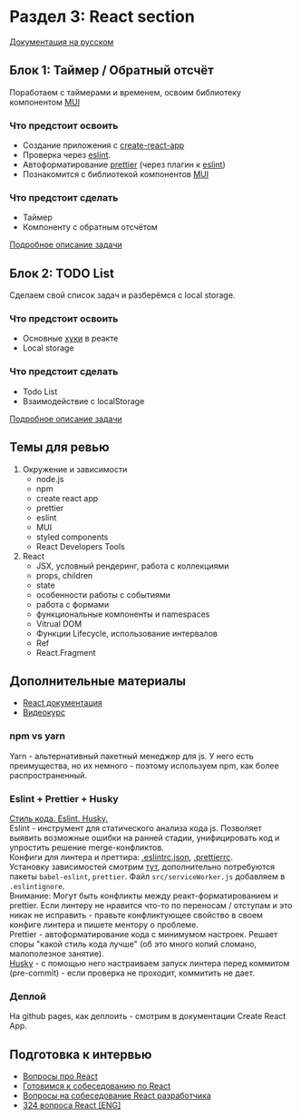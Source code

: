 # Раздел 3: React section
[Документация на русском](https://ru.reactjs.org/docs/getting-started.html)


## Блок 1: Таймер / Обратный отсчёт

Поработаем с таймерами и временем, освоим библиотеку компонентом [MUI](https://mui.com/)

### Что предстоит освоить
- Создание приложения с [create-react-app](https://create-react-app.dev/)
- Проверка через [eslint](https://eslint.org/).
- Автоформатирование [prettier](https://prettier.io/) (через плагин к [eslint](https://eslint.org/))
- Познакомится с библиотекой компонентов [MUI](https://mui.com/)

### Что предстоит сделать 
- Таймер
- Компоненту с обратным отсчётом

[Подробное описание задачи](./01-block/01-block.md)

## Блок 2: TODO List

Сделаем свой список задач и разберёмся с local storage.

### Что предстоит освоить
- Основные [хуки](https://ru.reactjs.org/docs/hooks-intro.html) в реакте
- Local storage

### Что предстоит сделать 
- Todo List
- Взаимодействие с localStorage

[Подробное описание задачи](./02-block/02-block.md)

## Темы для ревью

1. Окружение и зависимости
   - node.js
   - npm
   - create react app
   - prettier
   - eslint
   - MUI
   - styled components
   - React Developers Tools
2. React
   - JSX, условный рендеринг, работа с коллекциями
   - props, children
   - state
   - особенности работы с событиями
   - работа с формами
   - функциональные компоненты и namespaces
   - Vitrual DOM
   - Функции Lifecycle, использование интервалов
   - Ref
   - React.Fragment

## Дополнительные материалы
- [React документация](https://ru.reactjs.org/docs/getting-started.html)
- [Видеокурс](https://www.youtube.com/watch?v=GNrdg3PzpJQ)

### npm vs yarn
Yarn - альтернативный пакетный менеджер для js. У него есть преимущества, но их немного - поэтому используем npm, как более распространенный.

### Eslint + Prettier + Husky
[Стиль кода. Eslint. Husky.](https://www.youtube.com/playlist?list=PLlwtdxQXoJAvMeHYm-bMyTECOjKAXLFN0)  
Eslint - инструмент для статического анализа кода js. Позволяет выявить возможные ошибки на ранней стадии, унифицировать код и упростить решение merge-конфликтов.  
Конфиги для линтера и преттира: [.eslintrc.json](https://gist.github.com/jm-program/76c3faaf3cbf434c636d4620011d324d), [.prettierrc](https://gist.github.com/jm-program/8d91648662b9edd58897478062212b6c).  
Установку зависимостей смотрим [тут](https://github.com/airbnb/javascript/tree/master/packages/eslint-config-airbnb), дополнительно потребуются пакеты `babel-eslint`, `prettier`.  Файл `src/serviceWorker.js` добавляем в `.eslintignore`.  
Внимание: Могут быть конфликты между реакт-форматированием и prettier. Если линтеру не нравится что-то по переносам / отступам и это никак не исправить - правьте конфликтующее свойство в своем конфиге линтера и пишете ментору о проблеме.  
Prettier - автоформатирование кода с минимумом настроек. Решает споры "какой стиль кода лучше" (об это много копий сломано, малополезное занятие).  
[Husky](https://github.com/typicode/husky) - с помощью него настраиваем запуск линтера перед коммитом (pre-commit) - если проверка не проходит, коммитить не дает.

### Деплой
На github pages, как деплоить - смотрим в документации Create React App.  

## Подготовка к интервью
- [Вопросы про React](https://medium.com/@kanby/%D0%B2%D0%BE%D0%BF%D1%80%D0%BE%D1%81%D1%8B-%D0%BF%D1%80%D0%BE-react-%D0%BD%D0%B0-%D1%81%D0%BE%D0%B1%D0%B5%D1%81%D0%B5%D0%B4%D0%BE%D0%B2%D0%B0%D0%BD%D0%B8%D0%B8-3bc1f4e021f4)
- [Готовимся к собеседованию по React](https://ru.bitdegree.org/rukovodstvo/react-js/)
- [Вопросы на собеседование React разработчика](https://github.com/likezninjaz/react-ru-interview-questions)
- [324 вопроса React [ENG]](https://github.com/sudheerj/reactjs-interview-questions)
